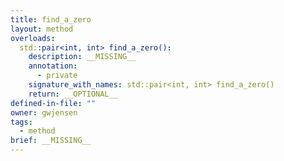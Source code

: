 ```yaml
---
title: find_a_zero
layout: method
overloads:
  std::pair<int, int> find_a_zero():
    description: __MISSING__
    annotation:
      - private
    signature_with_names: std::pair<int, int> find_a_zero()
    return: __OPTIONAL__
defined-in-file: ""
owner: gwjensen
tags:
  - method
brief: __MISSING__
---
```

